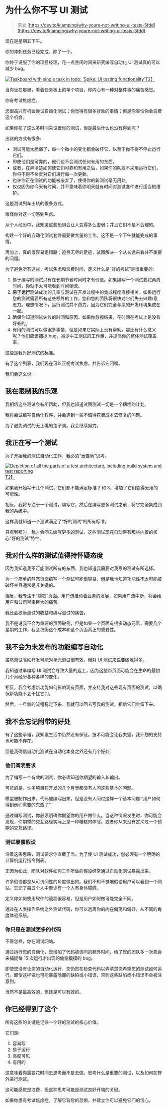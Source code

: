 # 为什么你不写 UI 测试

> 原文:[https://dev.to/klamping/why-youre-not-writing-ui-tests-5fdd](https://dev.to/klamping/why-youre-not-writing-ui-tests-5fdd)

现在是星期五下午。

你的冲刺任务已经完成，除了一个。

你终于说服了你的项目经理，花一点空闲时间来研究编写自动化 UI 测试真的可以减少 bug。

[![Taskboard with single task in todo: 'Spike: UI testing functionality'](../Images/73ae2a37df4552d5a92601d7503152cf.png)T2】](https://res.cloudinary.com/practicaldev/image/fetch/s--0ODt5KRw--/c_limit%2Cf_auto%2Cfl_progressive%2Cq_auto%2Cw_880/https://blog.kevinlamping.com/content/images/2018/05/Screen-Shot-2018-05-17-at-3.27.00-PM.png)

当你坐在那里，看着任务板上的单个项目，你内心有一种对整件事的痛苦感觉。

你有考试焦虑症。

您很高兴有机会尝试自动化测试；你觉得有很多好处的事情；但是你害怕你会浪费这个机会。

如果你花了这么多时间来设置你的测试，但是最后什么也没有得到呢？

出错的方式有很多:

*   测试可能太脆弱了，每一个微小的变化都会破坏它，以至于你不得不停止运行它们。
*   即使他们是可靠的，他们也不会测试任何有用的东西。
*   或者，在弄清楚如何使它们可靠和有用之后，如果你的队友不采用运行它们，你将不得不负责对它们进行每一次更新。
*   也许你正在测试的功能被废弃了，使得你的新测试毫无用处。
*   仅仅因为你今天有时间，并不意味着你明天就有时间对测试套件进行适当的维护。

这是测试列车出轨的很多方式。

难怪你对这一切感到焦虑。

从个人经历中，我知道这些恐惧会让人变得多么虚弱；并且它们不是不合理的。

构建一个好的自动化测试套件需要做大量的工作。这不是一个下午就能完成的事情。

再加上，真的很容易走错路；追寻无尽的足迹，试图解决一个从长远来看并不重要的问题。

为了避免所有这些，考试焦虑和浪费时间，定义什么是“好的考试”是很重要的:

1.  易于编写的测试只有在长期节省时间时才有价值。如果编写一个测试要花两周时间，你就不太可能看到时间倒流。
2.  **易于运行**测试成功的几率与测试在开发过程中的集成程度直接相关。如果运行您的测试需要所有这些额外的工作，您和您的团队将很快对它们失去兴趣/意志力。理想情况下，运行测试并不费力，因为它们完全与您的开发环境集成在一起。
3.  确保你知道测试失败的时间和原因。如果你忽视结果，花时间在考试上是没有好处的。
4.  有用的测试可以做很多事情，但是如果它实际上没有帮助，那还有什么意义呢？他们应该捕捉 bug，减少手工测试的工作量，并提高你的整体测试覆盖率。

这些是我对好测试的标准。

有了这个列表，我们现在可以正视考试焦虑，并告诉它闭嘴。

我们会这么说:

## 我在限制我的乐观

我相信这些测试会有所帮助，但我也知道试图测试一切是一个糟糕的计划。

我将尝试编写自动化程序，并会遇到一些不值得花费成本去修复的问题。

为了避免调试的无止境的兔子洞，我会继续努力。

## 我正在写一个测试

为了开始我的测试自动化工作，我必须“垂直地”思考。

[![Depiction of all the parts of a test architecture, including build system and test reporting](../Images/ffdc427b569061a1c53e0f806ed49236.png)T2】](https://res.cloudinary.com/practicaldev/image/fetch/s--XDGqpKIB--/c_limit%2Cf_auto%2Cfl_progressive%2Cq_auto%2Cw_880/https://blog.kevinlamping.com/content/images/2018/05/Screen-Shot-2018-05-17-at-3.40.00-PM.png)

如果我开始写十几个测试，它们都不能满足标准 2 和 3，增加了它们变得无用的可能性。

相反，我将专注于一个测试，编写它，然后在编写更多测试之前，将它完全集成到我的系统中。

这样我就知道一个测试满足了“好的测试”的所有标准。

只有到那时，我才会回去编写更多的测试，这些测试现在自动带有那些内置的核心“好的测试”特性。

## 我对什么样的测试值得持怀疑态度

因为我知道我不可能测试所有的东西，我也知道我需要对我写的测试有所选择。

为一个简单的静态页面编写一个测试可能很容易，但是我也知道功能性不太可能被破坏并且通常是非关键的。

相反，我专注于“赚钱”页面。用户流推动着业务的发展，如果用户流中断，将会给用户和公司带来巨大的痛苦。

我还会权衡测试的收益和编写测试的痛苦。

我不是说我不会为重要的页面破例，但是如果一个页面有很多动态元素，需要几个星期的工作，我会权衡这个成本和这个页面真正的重要性。

## 我不会为未发布的功能编写自动化

虽然测试驱动开发可能对单元测试很有效，但对 UI 测试来说要困难得多。

我知道过早编写 UI 测试会导致大量的返工，因为这些新页面可能会在生命的最初几个月经历各种各样的变化。

相反，我会考虑新功能如何影响现有页面，并支持我对这些现有页面的测试，以确保新功能不会干扰它们。

然后，一旦新的流程稳定下来，我就可以回去写我的测试，相信它们会留下来。

## [](#i-wont-forget-the-sidebenefits)我不会忘记附带的好处

有了这些承诺，我知道生活中仍然没有保证。技术可能会让我失望，我计划的支持也可能不存在。

但是我确信自动化测试在自动化本身之外还有几个好处:

### [](#they-clarify-requirements)他们阐明要求

为了编写一个有效的测试，你必须知道你期望的输入和输出。

可悲的是，许多项目在开发的几个月里都没有人问这些基本的问题。

模型被制作出来，代码被编写出来，但是没有人问过这样一个基本问题:“用户如何得到他们需要的东西？”

通过编写测试，你必须明确你期望你的用户做什么。当这种情况发生时，你可能会发现，你期望的交互路径实际上是一种糟糕的体验。或者你从来没有定义过一个预期的交互路径。

### [](#tests-expose-assumptions)测试暴露假设

沿着这条思路，测试要求你直截了当。为了使 UI 测试成功，您必须有一个明确的计算机运行指令列表。

正因为如此，团队对软件如何工作所做的假设经常通过自动化测试暴露出来。

许多假设都是从可访问性的角度做出的。我们不知不觉地假设用户可以看到一个网站，忘记了每五个人中至少有一个人有身体障碍。

定义你如何使用软件的流程很容易，但是用户如何做可能完全不同。

通过在人类操作系统之外测试代码，你可以远离你的内在偏见和偏好，从不同的角度体验系统。

### 你只是在测试更多的代码

不管怎样，你在测试网站。

通过运行您的自动化，您增加了代码被询问的额外时间，给了您的团队多一次机会来捕捉每 15 次运行才出现的偷偷摸摸的 bug。

即使您没有让您的自动化运行，您仍然在检查代码以弄清楚您希望您的测试如何运行。即使这样做也可能暴露隐藏的缺陷或小错误，否则这些缺陷或小错误不会被注意到。

当然不是最高效的，但还是可以有效的。

## [](#youve-got-this)你已经得到了这个

所有这些的关键是记住一个好的测试的核心价值。

它们是:

1.  容易写
2.  易于运行
3.  高度可见
4.  有用的

这意味着你需要花时间去思考而不是去做。思考什么是重要的测试，以及如何在野外进行测试。

这可能感觉是浪费，但这种思考可能是测试良好开端的关键。

如果你患有考试焦虑症，了解它背后的恐惧，并建立你可以避免它们的信心。